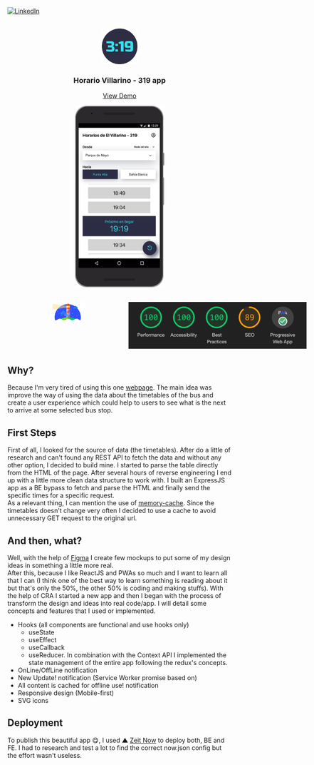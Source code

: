 <div id="top"></div>

[![LinkedIn][linkedin-shield]][linkedin-url]

<!-- PROJECT LOGO -->
<br />
<div align="center">
  <a href="https://github.com/mocca-dev/socket-chat.git">
    <img src="public/assets/icons/Icon-512.png" alt="Logo" height="80">
  </a>

<h3 align="center">Horario Villarino - 319 app</h3>

  <p align="center">
    <a href="https://horariovillarino-mocca.vercel.app">View Demo</a>
  </p>
</div>

<div  align="center">
  <img src="./readme-images/nexus.png" width="200">
</div>
<!-- <div  align="center" style="width: 70vw;display: flex; justify-content: space-between; height: 400px; align-items:center">
  <img src="./readme-images/nexus.png" width="200">
  <a href="https://horariovillarino.ntoneko.now.sh/" target="_blank">
    <img src="./public/assets/icons/icon-144.png" width="50" height="50" style="margin: 0 25px;">
  </a>
  <img src="./readme-images/iphone.png" width="200" style="float: right;">
</div> -->

<div  align="center" style="width: 70vw;margin: 30px 0">
  <img src="./readme-images/lighthouse.png" width="80">
  <img src="./readme-images/auditw.png" width="400" style="float: right;">
</div>
<br>
<br>

## Why?

Because I'm very tired of using this one [webpage](http://www.elvillarino.com.ar/). The main idea was improve the way of using the data about the timetables of the bus and create a user experience which could help to users to see what is the next to arrive at some selected bus stop.

## First Steps

First of all, I looked for the source of data (the timetables). After do a little of research and can't found any REST API to fetch the data and without any other option, I decided to build mine. I started to parse the table directly from the HTML of the page. After several hours of reverse engineering I end up with a little more clean data structure to work with. I built an ExpressJS app as a BE bypass to fetch and parse the HTML and finally send the specific times for a specific request. <br>
As a relevant thing, I can mention the use of [memory-cache](https://www.npmjs.com/package/memory-cache). Since the timetables doesn't change very often I decided to use a cache to avoid unnecessary GET request to the original url.

## And then, what?

Well, with the help of [Figma](https://www.figma.com/proto/RMNWpfzq30tpd2zGesaoHO/villarino?node-id=2%3A0&scaling=scale-down) I create few mockups to put some of my design ideas in something a little more real.
<br>
After this, because I like ReactJS and PWAs so much and I want to learn all that I can (I think one of the best way to learn something is reading about it but that's only the 50%, the other 50% is coding and making stuffs).
With the help of CRA I started a new app and then I began with the process of transform the design and ideas into real code/app. I will detail some concepts and features that I used or implemented.

<ul>
  <li>Hooks (all components are functional and use  hooks only)
    <ul>
      <li>useState</li>
      <li>useEffect</li>
      <li>useCallback</li>
      <li>useReducer. In combination with the Context API I implemented the state management of the entire app following the redux's concepts.</li>
    </ul>
  </li>
  <li>OnLine/OffLine notification</li>
  <li>New Update! notification (Service Worker promise based on)</li>
  <li>All content is cached for offline use! notification</li>
  <li>Responsive design (Mobile-first)</li>
  <li>SVG icons</li>
</ul>

## Deployment

To publish this beautiful app 😋, I used ▲ [Zeit Now](https://zeit.co/) to deploy both, BE and FE. I had to research and test a lot to find the correct now.json config but the effort wasn't useless.

[linkedin-shield]: https://img.shields.io/badge/-LinkedIn-black.svg?style=for-the-badge&logo=linkedin&colorB=555
[linkedin-url]: https://linkedin.com/in//nicolás-tonelli-181624b9/
